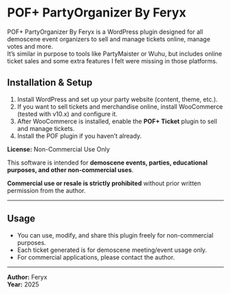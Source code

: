 # POF+ PartyOrganizer By Feryx
POF+ PartyOrganizer By Feryx is a WordPress plugin designed for all demoscene event organizers to sell and manage tickets online, manage votes and more.  
It’s similar in purpose to tools like PartyMaister or Wuhu, but includes online ticket sales and some extra features I felt were missing in those platforms.

## Installation & Setup

1. Install WordPress and set up your party website (content, theme, etc.).
2. If you want to sell tickets and merchandise online, install WooCommerce (tested with v10.x) and configure it.
3. After WooCommerce is installed, enable the **POF+ Ticket** plugin to sell and manage tickets.
4. Install the POF plugin if you haven’t already.

**License:** Non-Commercial Use Only

This software is intended for **demoscene events, parties, educational purposes, and other non-commercial uses**.  

**Commercial use or resale is strictly prohibited** without prior written permission from the author.

---

## Usage

- You can use, modify, and share this plugin freely for non-commercial purposes.
- Each ticket generated is for demoscene meeting/event usage only.
- For commercial applications, please contact the author.

---

**Author:** Feryx  
**Year:** 2025
